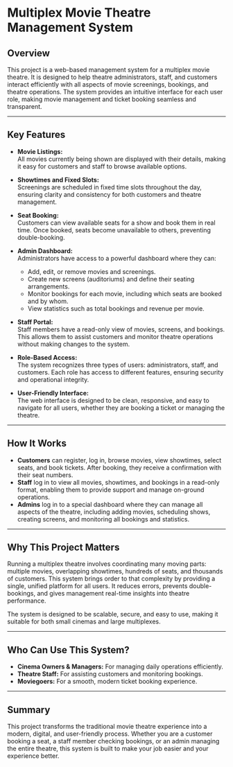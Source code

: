 # Multiplex Movie Theatre Management System

## Overview

This project is a web-based management system for a multiplex movie theatre. It is designed to help theatre administrators, staff, and customers interact efficiently with all aspects of movie screenings, bookings, and theatre operations. The system provides an intuitive interface for each user role, making movie management and ticket booking seamless and transparent.

---

## Key Features

- **Movie Listings:**  
  All movies currently being shown are displayed with their details, making it easy for customers and staff to browse available options.

- **Showtimes and Fixed Slots:**  
  Screenings are scheduled in fixed time slots throughout the day, ensuring clarity and consistency for both customers and theatre management.

- **Seat Booking:**  
  Customers can view available seats for a show and book them in real time. Once booked, seats become unavailable to others, preventing double-booking.

- **Admin Dashboard:**  
  Administrators have access to a powerful dashboard where they can:
  - Add, edit, or remove movies and screenings.
  - Create new screens (auditoriums) and define their seating arrangements.
  - Monitor bookings for each movie, including which seats are booked and by whom.
  - View statistics such as total bookings and revenue per movie.

- **Staff Portal:**  
  Staff members have a read-only view of movies, screens, and bookings. This allows them to assist customers and monitor theatre operations without making changes to the system.

- **Role-Based Access:**  
  The system recognizes three types of users: administrators, staff, and customers. Each role has access to different features, ensuring security and operational integrity.

- **User-Friendly Interface:**  
  The web interface is designed to be clean, responsive, and easy to navigate for all users, whether they are booking a ticket or managing the theatre.

---

## How It Works

- **Customers** can register, log in, browse movies, view showtimes, select seats, and book tickets. After booking, they receive a confirmation with their seat numbers.
- **Staff** log in to view all movies, showtimes, and bookings in a read-only format, enabling them to provide support and manage on-ground operations.
- **Admins** log in to a special dashboard where they can manage all aspects of the theatre, including adding movies, scheduling shows, creating screens, and monitoring all bookings and statistics.

---

## Why This Project Matters

Running a multiplex theatre involves coordinating many moving parts: multiple movies, overlapping showtimes, hundreds of seats, and thousands of customers. This system brings order to that complexity by providing a single, unified platform for all users. It reduces errors, prevents double-bookings, and gives management real-time insights into theatre performance.

The system is designed to be scalable, secure, and easy to use, making it suitable for both small cinemas and large multiplexes.

---

## Who Can Use This System?

- **Cinema Owners & Managers:** For managing daily operations efficiently.
- **Theatre Staff:** For assisting customers and monitoring bookings.
- **Moviegoers:** For a smooth, modern ticket booking experience.

---

## Summary

This project transforms the traditional movie theatre experience into a modern, digital, and user-friendly process. Whether you are a customer booking a seat, a staff member checking bookings, or an admin managing the entire theatre, this system is built to make your job easier and your experience better.
